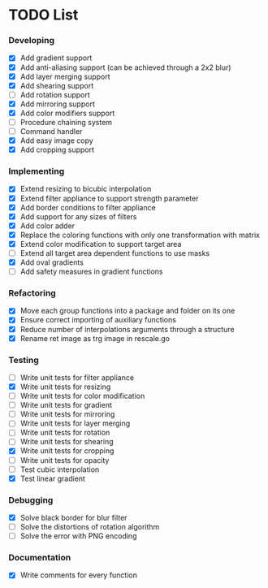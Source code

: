 # TODO List

### Developing
- [x] Add gradient support
- [x] Add anti-aliasing support (can be achieved through a 2x2 blur)
- [x] Add layer merging support
- [x] Add shearing support
- [ ] Add rotation support
- [x] Add mirroring support
- [x] Add color modifiers support
- [ ] Procedure chaining system
- [ ] Command handler
- [x] Add easy image copy
- [x] Add cropping support

### Implementing
- [x] Extend resizing to bicubic interpolation
- [x] Extend filter appliance to support strength parameter
- [x] Add border conditions to filter appliance
- [x] Add support for any sizes of filters
- [x] Add color adder
- [x] Replace the coloring functions with only one transformation with matrix
- [x] Extend color modification to support target area
- [ ] Extend all target area dependent functions to use masks
- [x] Add oval gradients
- [ ] Add safety measures in gradient functions

### Refactoring
- [x] Move each group functions into a package and folder on its one
- [x] Ensure correct importing of auxiliary functions
- [x] Reduce number of interpolations arguments through a structure
- [x] Rename ret image as trg image in rescale.go

### Testing
- [ ] Write unit tests for filter appliance
- [x] Write unit tests for resizing
- [ ] Write unit tests for color modification
- [ ] Write unit tests for gradient
- [ ] Write unit tests for mirroring
- [ ] Write unit tests for layer merging
- [ ] Write unit tests for rotation
- [ ] Write unit tests for shearing
- [x] Write unit tests for cropping
- [ ] Write unit tests for opacity
- [ ] Test cubic interpolation
- [x] Test linear gradient

### Debugging
- [x] Solve black border for blur filter
- [ ] Solve the distortions of rotation algorithm
- [ ] Solve the error with PNG encoding

### Documentation
- [x] Write comments for every function
